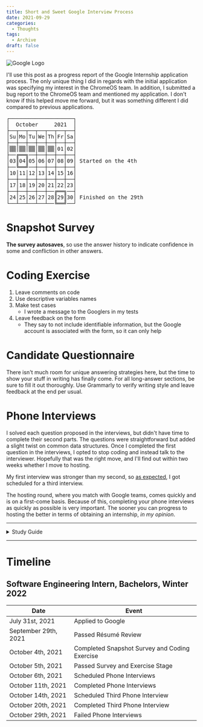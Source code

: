 ```yaml
---
title: Short and Sweet Google Interview Process
date: 2021-09-29
categories:
  - Thoughts
tags:
  - Archive
draft: false
---
```


![Google Logo](/images/google.webp)

I'll use this post as a progress report of the Google Internship application process. The only unique thing I did in regards with the initial application was specifying my interest in the ChromeOS team. In addition, I submitted a bug report to the ChromeOS team and mentioned my application. I don't know if this helped move me forward, but it was something different I did compared to previous applications.

<pre>
┌────────────────────┐
│  October     2021  │
├──┬──┬──┬──┬──┬──┬──┤
│Su│Mo│Tu│We│Th│Fr│Sa│
├──┼──┼──┼──┼──┼──┼──┤
│▒▒│▒▒│▒▒│▒▒│▒▒│01│02│
├──╔══╗──┼──┼──┼──┼──┤
│03║04║05│06│07│08│09│ Started on the 4<super>th</super>
├──╚══╝──┼──┼──┼──┼──┤
│10│11│12│13│14│15│16│
├──┼──┼──┼──┼──┼──┼──┤
│17│18│19│20│21│22│23│
├──┼──┼──┼──┼──╔══╗──┤
│24│25│26│27│28║29║30│ Finished on the 29<super>th</super>
└──┴──┴──┴──┴──╚══╝──┘
</pre>

# Snapshot Survey

**The survey autosaves**, so use the answer history to indicate confidence in some and confliction in other answers.

# Coding Exercise

1. Leave comments on code
2. Use descriptive variables names
3. Make test cases
   - I wrote a message to the Googlers in my tests
4. Leave feedback on the form
   - They say to not include identifiable information, but the Google account is associated with the form, so it can only help

# Candidate Questionnaire

There isn't much room for unique answering strategies here, but the time to show your stuff in writing has finally come. For all long-answer sections, be sure to fill it out thoroughly. Use Grammarly to verify writing style and leave feedback at the end per usual.

# Phone Interviews

I solved each question proposed in the interviews, but didn't have time to complete their second parts. The questions were straightforward but added a slight twist on common data structures. Once I completed the first question in the interviews, I opted to stop coding and instead talk to the interviewer. Hopefully that was the right move, and I'll find out within two weeks whether I move to hosting.

My first interview was stronger than my second, so [as expected](), I got scheduled for a third interview.

The hosting round, where you match with Google teams, comes quickly and is on a first-come basis. Because of this, completing your phone interviews as quickly as possible is very important. The sooner you can progress to hosting the better in terms of obtaining an internship, _in my opinion_.

---

<details>

<summary>Study Guide</summary>

### Skills

1. Code Analysis
2. Construct and Traverse
3. Implement system routines
4. Mine data
5. Transform datasets

### Algorithms

<details>
    <summary>Big-O Analysis</summary>

- Runtime + Space complexity
  1. https://www.geeksforgeeks.org/time-complexity-and-space-complexity/
  2. https://stackabuse.com/big-o-notation-and-algorithm-analysis-with-python-examples/

</details>

<details>
    <summary>NP / NP-Complete</summary>

1. https://www.baeldung.com/cs/p-np-np-complete-np-hard

</details>

<details>
    <summary>Recursion</summary>

1. https://www.cs.utah.edu/~germain/PPS/Topics/recursion.html
2. https://www.geeksforgeeks.org/recursion/

</details>

<details>
    <summary>Dynamic Programming</summary>

- Memorization
  1. https://www.geeksforgeeks.org/dynamic-programming/

</details>

<details>
    <summary>Divide-and-Conquer</summary>

1. https://www.tutorialspoint.com/data_structures_algorithms/divide_and_conquer.htm

</details>

<details>
    <summary>Sorting Algorithms</summary>

1. https://realpython.com/sorting-algorithms-python/

</details>

<details>
    <summary>Greedy Algorithms</summary>

1. https://www.geeksforgeeks.org/greedy-algorithms/

</details>

<details>
    <summary>Breadth / Depth First Search</summary>

1. https://www.techiedelight.com/depth-first-search-dfs-vs-breadth-first-search-bfs/

</details>

<details>
    <summary>Tree + Graph Traversal</summary>

- Inorder, Postorder, Preorder
  1. https://towardsdatascience.com/4-types-of-tree-traversal-algorithms-d56328450846

</details>

### Data Structures

<details>
    <summary>Linked List</summary>

1. https://www.tutorialspoint.com/data_structures_algorithms/linked_list_algorithms.htm

</details>

<details>
    <summary>Array</summary>

1. https://www.geeksforgeeks.org/implementation-of-dynamic-array-in-python/
2. https://codezup.com/create-own-custom-array-implementation-python/

</details>

<details>
    <summary>Stack</summary>

1. https://www.tutorialspoint.com/data_structures_algorithms/stack_algorithm.htm

</details>

<details>
    <summary>Queue + Priority Queue</summary>

1. https://www.tutorialspoint.com/data_structures_algorithms/dsa_queue.htm
2. https://www.geeksforgeeks.org/priority-queue-set-1-introduction/

</details>

<details>
    <summary>Set</summary>

1. https://wikipedia.org/wiki/Set_(abstract_data_type)

</details>

<details>
    <summary>Hash Table + Map</summary>

1. https://www.tutorialspoint.com/data_structures_algorithms/hash_data_structure.htm
2. https://replit.com/@splch/Hash-Table

</details>

<details>
    <summary>Tree</summary>

- Binary, N-ary, Trie-
  1. https://www.cs.cmu.edu/~clo/www/CMU/DataStructures/Lessons/lesson4_1.htm
- Balanced
  - Red/Black + Splay + AVL
    1. https://web.stanford.edu/class/archive/cs/cs166/cs166.1146/lectures/02/Small02.pdf

</details>

<details>
    <summary>Min + Max Heap</summary>

1. https://www.geeksforgeeks.org/difference-between-min-heap-and-max-heap/

</details>

<details>
    <summary>Graph</summary>

- Objects + Pointers, Matrix, Adjacency List
  1. https://www.upgrad.com/blog/graphs-in-data-structure/

</details>

### Operating Systems

<details>
    <summary>Processes</summary>

1. https://www.tutorialspoint.com/operating_system/os_processes.htm

</details>

<details>
    <summary>Threads</summary>

1. https://www.cs.uic.edu/~jbell/CourseNotes/OperatingSystems/4_Threads.html

</details>

<details>
    <summary>Concurrency Issues</summary>

1.

</details>

<details>
    <summary>Locks + Mutexes</summary>

1. https://en.wikipedia.org/wiki/Lock_(computer_science)

</details>

<details>
    <summary>Semaphores</summary>

1. https://www.tutorialspoint.com/semaphores-in-operating-system

</details>

<details>
    <summary>Monitors</summary>

1. https://www.geeksforgeeks.org/monitors-in-process-synchronization/

</details>

<details>
    <summary>Deadlock</summary>

1. https://www.geeksforgeeks.org/introduction-of-deadlock-in-operating-system/

</details>

<details>
    <summary>Livelock</summary>

1. https://www.guru99.com/what-is-livelock-example.html

</details>

<details>
    <summary>Context Switching</summary>

1. https://wikipedia.org/wiki/Context_switch

</details>

<details>
    <summary>Scheduling</summary>

1. https://www.guru99.com/process-scheduling.html

</details>

### Discrete Math

- https://en.wikipedia.org/wiki/Discrete_mathematics

<details>
    <summary>Counting</summary>

1. https://www.tutorialspoint.com/discrete_mathematics/discrete_mathematics_counting_theory.htm

</details>

<details>
    <summary>Probability</summary>

1. https://www.tutorialspoint.com/discrete_mathematics/discrete_mathematics_probability.htm

</details>

<details>
    <summary>Combinatorics</summary>

1. https://www.math.ucla.edu/~pak/hidden/papers/Quotes/Wilson-what.pdf

</details>

<details>
    <summary>Choose</summary>

1. https://www.cs.utexas.edu/~isil/cs311h/lecture-combinatorics2-6up.pdf

</details>

</details>

---

# Timeline

## Software Engineering Intern, Bachelors, Winter 2022

| Date                                | Event                                         |
| ----------------------------------- | --------------------------------------------- |
| July 31<super>st</super>, 2021      | Applied to Google                             |
| September 29<super>th</super>, 2021 | Passed Résumé Review                          |
| October 4<super>th</super>, 2021    | Completed Snapshot Survey and Coding Exercise |
| October 5<super>th</super>, 2021    | Passed Survey and Exercise Stage              |
| October 6<super>th</super>, 2021    | Scheduled Phone Interviews                    |
| October 11<super>th</super>, 2021   | Completed Phone Interviews                    |
| October 14<super>th</super>, 2021   | Scheduled Third Phone Interview               |
| October 20<super>th</super>, 2021   | Completed Third Phone Interview               |
| October 29<super>th</super>, 2021   | Failed Phone Interviews                       |
